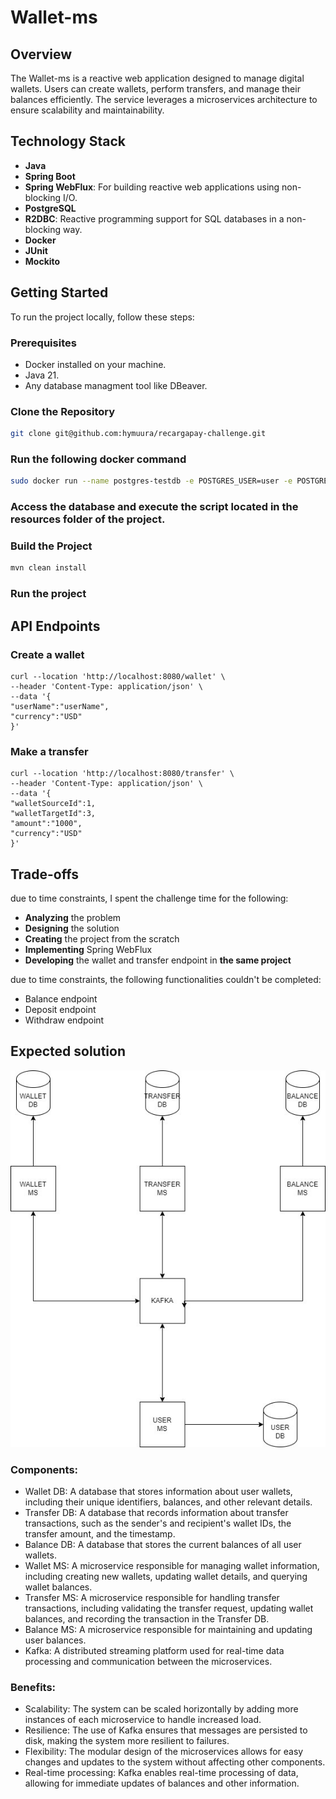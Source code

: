 # Wallet-ms

## Overview

The Wallet-ms is a reactive web application designed to manage digital wallets. Users can create wallets, perform transfers, and manage their balances efficiently. The service leverages a microservices architecture to ensure scalability and maintainability.

## Technology Stack

- **Java**
- **Spring Boot**
- **Spring WebFlux**: For building reactive web applications using non-blocking I/O.
- **PostgreSQL**
- **R2DBC**: Reactive programming support for SQL databases in a non-blocking way.
- **Docker**
- **JUnit**
- **Mockito**

## Getting Started

To run the project locally, follow these steps:

### Prerequisites

- Docker installed on your machine.
- Java 21.
- Any database managment tool like DBeaver.


### Clone the Repository

```bash
git clone git@github.com:hymuura/recargapay-challenge.git
```

### Run the following docker command
```bash
sudo docker run --name postgres-testdb -e POSTGRES_USER=user -e POSTGRES_PASSWORD=pass -e POSTGRES_DB=testdb -p 5432:5432 -d postgres
```
### Access the database and execute the script located in the resources folder of the project.

### Build the Project
```bash
mvn clean install
```

### Run the project


## API Endpoints
### Create a wallet
```
curl --location 'http://localhost:8080/wallet' \
--header 'Content-Type: application/json' \
--data '{
"userName":"userName",
"currency":"USD"
}'
```
### Make a transfer
```
curl --location 'http://localhost:8080/transfer' \
--header 'Content-Type: application/json' \
--data '{
"walletSourceId":1,
"walletTargetId":3,
"amount":"1000",
"currency":"USD"
}'
```


## Trade-offs
due to time constraints, I spent the challenge time for the following:
- **Analyzing** the problem
- **Designing** the solution
- **Creating** the project from the scratch
- **Implementing** Spring WebFlux
- **Developing** the wallet and transfer endpoint in **the same project**

due to time constraints, the following functionalities couldn't be completed:

- Balance endpoint
- Deposit endpoint
- Withdraw endpoint

## Expected solution
![Wallet Example](solution.png)

### Components:
- Wallet DB: A database that stores information about user wallets, including their unique identifiers, balances, and other relevant details.
- Transfer DB: A database that records information about transfer transactions, such as the sender's and recipient's wallet IDs, the transfer amount, and the timestamp.
- Balance DB: A database that stores the current balances of all user wallets.
- Wallet MS: A microservice responsible for managing wallet information, including creating new wallets, updating wallet details, and querying wallet balances.
- Transfer MS: A microservice responsible for handling transfer transactions, including validating the transfer request, updating wallet balances, and recording the transaction in the Transfer DB.
- Balance MS: A microservice responsible for maintaining and updating user balances.
- Kafka: A distributed streaming platform used for real-time data processing and communication between the microservices.

### Benefits:
- Scalability: The system can be scaled horizontally by adding more instances of each microservice to handle increased load.
- Resilience: The use of Kafka ensures that messages are persisted to disk, making the system more resilient to failures.
- Flexibility: The modular design of the microservices allows for easy changes and updates to the system without affecting other components.
- Real-time processing: Kafka enables real-time processing of data, allowing for immediate updates of balances and other information.
